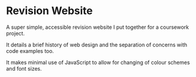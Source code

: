 # Revision Website

A super simple, accessible revision website I put together for a coursework project.

It details a brief history of web design and the separation of concerns with code examples too.

It makes minimal use of JavaScript to allow for changing of colour schemes and font sizes.
